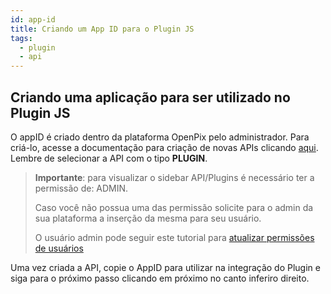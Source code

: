 ```yaml
---
id: app-id
title: Criando um App ID para o Plugin JS
tags:
  - plugin
  - api
---
```


## Criando uma aplicação para ser utilizado no Plugin JS

O appID é criado dentro da plataforma OpenPix pelo administrador. Para criá-lo, acesse a documentação para criação de novas APIs clicando [aqui](/docs/apis/getting-started-api). Lembre de selecionar a API com o tipo **PLUGIN**.

> **Importante**: para visualizar o sidebar API/Plugins é necessário ter a permissão de: ADMIN.
>
> Caso você não possua uma das permissão solicite para o admin da sua plataforma a inserção da mesma para seu usuário.
>
> O usuário admin pode seguir este tutorial para [atualizar permissões de usuários](/docs/FAQ/faq-users)

Uma vez criada a API, copie o AppID para utilizar na integração do Plugin e siga para o próximo passo clicando em próximo no canto inferiro direito.

